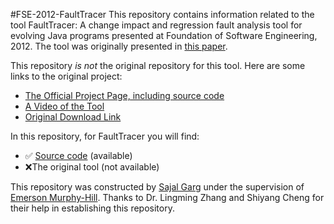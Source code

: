#FSE-2012-FaultTracer
This repository contains information related to the tool FaultTracer: A change impact and regression fault analysis tool for evolving Java programs presented at Foundation of Software Engineering, 2012. The tool was originally presented in [this paper](http://dl.acm.org/citation.cfm?id=2393642).

This repository _is not_ the original repository for this tool. Here are some links to the original project:
* [The Official Project Page, including source code](http://www.utdallas.edu/~lxz144130/ftracer.html)
* [A Video of the Tool](https://www.youtube.com/watch?v=rKhUdm1Dhu0)
* [Original Download Link](https://bitbucket.org/zhanglm10/faulttracer/)

In this repository, for FaultTracer you will find:
* :white_check_mark: [Source code](https://github.com/SoftwareEngineeringToolDemos/FSE-2012-FaultTracer/tree/master/FaultTracer-OOPSLA) (available)
* :x:The original tool (not available)

This repository was constructed by [Sajal Garg](https://github.com/gargsajal9) under the supervision of [Emerson Murphy-Hill](https://github.com/CaptainEmerson). Thanks to Dr. Lingming Zhang and Shiyang Cheng for their help in establishing this repository.
